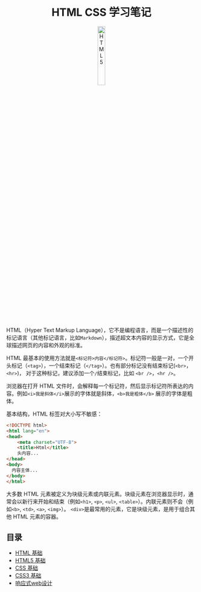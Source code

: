 <h1 align="center">
  HTML CSS 学习笔记
</h1>

<p align="center">
  <img alt="HTML5" src="img/html.png" width="20%" height="">
</p>

HTML（Hyper Text Markup Language），它不是编程语言，而是一个描述性的标记语言（其他标记语言，比如`Markdown`），描述超文本内容的显示方式，它是全球描述网页的内容和外观的标准。

HTML 最基本的使用方法就是`<标记符>内容</标记符>`。标记符一般是一对，一个开头标记（`<tag>`），一个结束标记（`</tag>`）。也有部分标记没有结束标记(`<br>`，`<hr>`)，
对于这种标记，建议添加一个`/`结束标记，比如 `<br />`，`<hr />`。

浏览器在打开 HTML 文件时，会解释每一个标记符，然后显示标记符所表达的内容。例如`<i>我是斜体</i>`展示的字体就是斜体，`<b>我是粗体</b>`
展示的字体是粗体。

基本结构，HTML 标签对大小写不敏感：
```html
<!DOCTYPE html>
<html lang="en">
<head>
    <meta charset="UTF-8">
    <title>Html</title>
    头内容...
</head>
<body>
  内容主体...
</body>
</html>
```

大多数 HTML 元素被定义为块级元素或内联元素。块级元素在浏览器显示时，通常会以新行来开始和结束（例如`<h1>`, `<p>`, `<ul>`, `<table>`）。内联元素则不会（例如`<b>`, `<td>`, `<a>`, `<img>`）。
`<div>`是最常用的元素，它是块级元素，是用于组合其他 HTML 元素的容器。

## 目录
- [HTML 基础](html/)
- [HTML5 基础](h5/)
- [CSS 基础](css/)
- [CSS3 基础](css3/)
- [响应式web设计](responsive/)
